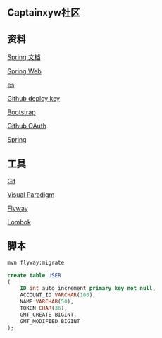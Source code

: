 ## Captainxyw社区
## 资料
[Spring 文档](https://spring.io/guides)

[Spring Web](https://spring.io/guides/gs/serving-web-content/)

[es](https://elasticsearch.cn/explore)

[Github deploy key](https://developer.github.com/v3/guides/managing-deploy-keys/#deploy-keys)

[Bootstrap](https://v3.bootcss.com/getting-started/)

[Github OAuth](https://developer.github.com/apps/building-oauth-apps/creating-an-oauth-app/)

[Spring](https://docs.spring.io/spring-boot/docs/2.0.0.RC1/reference/htmlsingle/#boot-features-embedded-database-support)
## 工具
[Git](https://git-scm.com/download)

[Visual Paradigm](https://www.visual-paradigm.com/cn/)

[Flyway](https://flywaydb.org/getstarted/firststeps/maven)

[Lombok](https://projectlombok.org/)



## 脚本
```bash
mvn flyway:migrate
```
```sql
create table USER
(
	ID int auto_increment primary key not null,
	ACCOUNT_ID VARCHAR(100),
	NAME VARCHAR(50),
	TOKEN CHAR(36),
	GMT_CREATE BIGINT,
	GMT_MODIFIED BIGINT
);
```